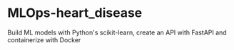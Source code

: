 # MLOps-heart_disease
Build ML models with Python's scikit-learn, create an API with FastAPI and containerize with Docker
